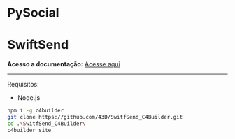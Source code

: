 # PySocial

# SwiftSend

**Acesso a documentação:**
[Acesse aqui](https://43d.github.io/tcc-utfpr-2024/#/)

<hr>

Requisitos:
* Node.js

```bash
npm i -g c4builder
git clone https://github.com/43D/SwitfSend_C4Builder.git
cd .\SwitfSend_C4Builder\
c4builder site
```